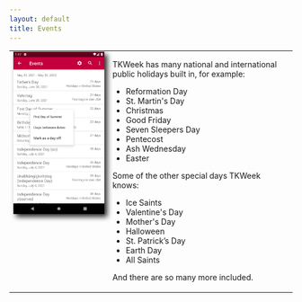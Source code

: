 ```yaml
---
layout: default
title: Events
---
```


<table style="width: 100%; border: none">
<tr>
<td valign="top" style="width: 35%; border: none">
<img style="-webkit-filter: drop-shadow(5px 5px 5px #222); filter: drop-shadow(5px 5px 5px #222);" src="assets/en/phone/04.png" />
</td>
<td valign="top" style="border: none">
<p>TKWeek has many national and international public holidays built in, for example:</p>
<ul>
<li>Reformation Day</li>
<li>St. Martin's Day</li>
<li>Christmas</li>
<li>Good Friday</li>
<li>Seven Sleepers Day</li>
<li>Pentecost</li>
<li>Ash Wednesday</li>
<li>Easter</li>
</ul>
<p>Some of the other special days TKWeek knows:</p>
<ul>
<li>Ice Saints</li>
<li>Valentine's Day</li>
<li>Mother's Day</li>
<li>Halloween</li>
<li>St. Patrick’s Day</li>
<li>Earth Day</li>
<li>All Saints</li>
</ul>
<p>And there are so many more included.</p>
</td>
</tr>
</table>
